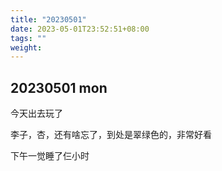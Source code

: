 ```yaml
---
title: "20230501"
date: 2023-05-01T23:52:51+08:00
tags: ""
weight: 
---
```


## 20230501 mon

今天出去玩了

李子，杏，还有啥忘了，到处是翠绿色的，非常好看

下午一觉睡了仨小时
